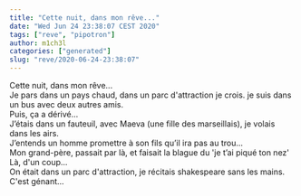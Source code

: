 ```yaml
---
title: "Cette nuit, dans mon rêve..."
date: "Wed Jun 24 23:38:07 CEST 2020"
tags: ["reve", "pipotron"]
author: m1ch3l
categories: ["generated"]
slug: "reve/2020-06-24-23:38:07"
---
```


Cette nuit, dans mon rêve...<br>
Je pars dans un pays chaud, dans un parc d'attraction je crois. je suis dans un bus avec deux autres amis.<br>
Puis, ça a dérivé...<br>
J’étais dans un fauteuil, avec Maeva (une fille des marseillais), je volais dans les airs.<br>
J’entends un homme promettre à son fils qu’il ira pas au trou...<br>
Mon grand-père, passait par là, et faisait la blague du 'je t’ai piqué ton nez'<br>
Là, d'un coup...<br>
On était dans un parc d'attraction, je récitais shakespeare sans les mains.<br>
C'est génant...<br>
